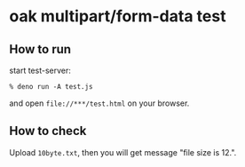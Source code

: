 # oak multipart/form-data test

## How to run

start test-server:
```
% deno run -A test.js
```
and open `file://***/test.html` on your browser.

## How to check

Upload `10byte.txt`, then you will get message "file size is 12.".
